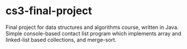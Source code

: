 # cs3-final-project
Final project for data structures and algorithms course, written in Java. Simple console-based contact list program which implements array and linked-list based collections, and merge-sort.
